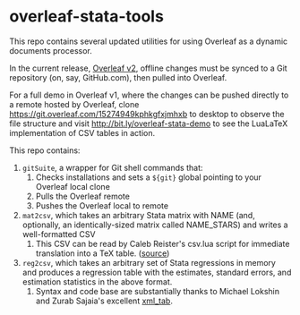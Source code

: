 # overleaf-stata-tools

This repo contains several updated utilities for using Overleaf as a dynamic documents processor.

In the current release, [Overleaf v2](https://www.overleaf.com/help/342-overleaf-v2-faq), offline changes must be synced to a Git repository (on, say, GitHub.com), then pulled into Overleaf.

For a full demo in Overleaf v1, where the changes can be pushed directly to a remote hosted by Overleaf, clone https://git.overleaf.com/15274949kphkgfxjmhxb to desktop to observe the file structure and visit http://bit.ly/overleaf-stata-demo to see the LuaLaTeX implementation of CSV tables in action.

This repo contains:

1. `gitSuite`, a wrapper for Git shell commands that:
    1. Checks installations and sets a `${git}` global pointing to your Overleaf local clone
    1. Pulls the Overleaf remote
    1. Pushes the Overleaf local to remote
1. `mat2csv`, which takes an arbitrary Stata matrix with NAME (and, optionally, an identically-sized matrix called NAME_STARS) and writes a well-formatted CSV
    1. This CSV can be read by Caleb Reister's csv.lua script for immediate translation into a TeX table. ([source](https://github.com/calebreister/TeX-Utilities))
1. `reg2csv`, which takes an arbitrary set of Stata regressions in memory and produces a regression table with the estimates, standard errors, and estimation statistics in the above format.
    1. Syntax and code base are substantially thanks to Michael Lokshin and Zurab Sajaia's excellent [xml_tab](http://ageconsearch.umn.edu/bitstream/122600/2/sjart_dm0037.pdf).
